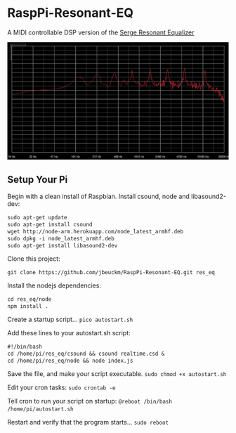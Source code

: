 # RaspPi-Resonant-EQ
A MIDI controllable DSP version of the [Serge Resonant Equalizer](http://www.cgs.synth.net/modules/cgs202_reseq.html)

![Frequency Response](peaks.png)

## Setup Your Pi

Begin with a clean install of Raspbian. Install csound, node and libasound2-dev:

```
sudo apt-get update
sudo apt-get install csound
wget http://node-arm.herokuapp.com/node_latest_armhf.deb
sudo dpkg -i node_latest_armhf.deb
sudo apt-get install libasound2-dev
```

Clone this project:
```
git clone https://github.com/jbeuckm/RaspPi-Resonant-EQ.git res_eq
```

Install the nodejs dependencies:
```
cd res_eq/node
npm install .
```

Create a startup script...
`pico autostart.sh`

Add these lines to your autostart.sh script:
```
#!/bin/bash
cd /home/pi/res_eq/csound && csound realtime.csd &
cd /home/pi/res_eq/node && node index.js
```

Save the file, and make your script executable.
`sudo chmod +x autostart.sh`

Edit your cron tasks:
`sudo crontab -e`

Tell cron to run your script on startup:
`@reboot /bin/bash /home/pi/autostart.sh`

Restart and verify that the program starts...
`sudo reboot`






